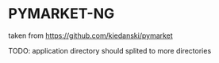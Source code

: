 

# PYMARKET-NG
taken from https://github.com/kiedanski/pymarket

TODO: application directory should splited to more directories